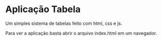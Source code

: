 # Aplicação Tabela
Um simples sistema de tabelas feito com html, css e js.

Para ver a aplicação basta abrir o arquivo index.html em um navegador.